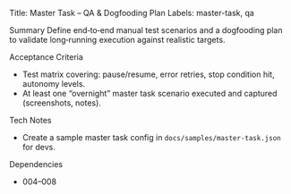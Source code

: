 Title: Master Task – QA & Dogfooding Plan
Labels: master-task, qa

Summary
Define end‑to‑end manual test scenarios and a dogfooding plan to validate long‑running execution against realistic targets.

Acceptance Criteria
- Test matrix covering: pause/resume, error retries, stop condition hit, autonomy levels.
- At least one “overnight” master task scenario executed and captured (screenshots, notes).

Tech Notes
- Create a sample master task config in `docs/samples/master-task.json` for devs.

Dependencies
- 004–008

